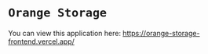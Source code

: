 # `Orange Storage`

You can view this application here: https://orange-storage-frontend.vercel.app/
